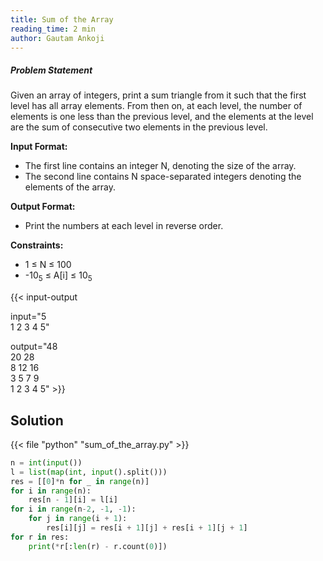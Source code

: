```yaml
---
title: Sum of the Array
reading_time: 2 min
author: Gautam Ankoji
---
```


##### Problem Statement

Given an array of integers, print a sum triangle from it such that the first level has all array elements. From then on, at each level, the number of elements is one less than the previous level, and the elements at the level are the sum of consecutive two elements in the previous level.

**Input Format:**

* The first line contains an integer N, denoting the size of the array.
* The second line contains N space-separated integers denoting the elements of the array.

**Output Format:**

* Print the numbers at each level in reverse order.

**Constraints:**

* 1 ≤ N ≤ 100
* -10<sub>5</sub> ≤ A[i] ≤ 10<sub>5</sub>

{{< input-output

input="5</br>1 2 3 4 5"

output="48</br>20 28</br>8 12 16</br>3 5 7 9</br>1 2 3 4 5" >}}

## Solution

<!-- **Approach:** -->

{{< file "python" "sum_of_the_array.py" >}}

```py
n = int(input())
l = list(map(int, input().split()))
res = [[0]*n for _ in range(n)]
for i in range(n):
    res[n - 1][i] = l[i]
for i in range(n-2, -1, -1):
    for j in range(i + 1):
        res[i][j] = res[i + 1][j] + res[i + 1][j + 1]
for r in res:
    print(*r[:len(r) - r.count(0)])
```
